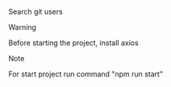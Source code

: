 Search git users

> [!WARNING]
> Before starting the project, install axios

> [!NOTE]
> For start project run command "npm run start"
